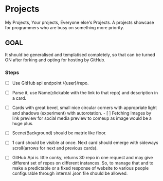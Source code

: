 # Projects
My Projects, Your projects, Everyone else's Projects. A projects showcase for programmers who are busy on something more priority.
 ## GOAL
 It should be generalised and templatised completely, so that can be turned ON after forking and opting for hosting by GitHub. 
 
 ### Steps
 - [ ] Use GitHub api endpoint /{user}/repo.
 - [ ] Parse it, use Name(clickable with the link to that repo) and description in a card.
 - [ ] Cards with great bevel, small nice circular corners with appropriate light and shadows (experiment) with autorotation.
       - [ ] Fetching Images by link preview for social media preview to comeup as image would be a huge plus.
 - [ ] Scene(Background) should be matrix like floor.
 - [ ] 1 card should be visible at once. Next card should emerge with sideways scroll(arrows for next and previous cards).
 - [ ] GitHub Api is little conky, returns 30 repo in one request and may give different set of repos on different instances. So, to manage that and to make a predictable or a fixed response of website to various people configurable through internal .json file should be allowed.

